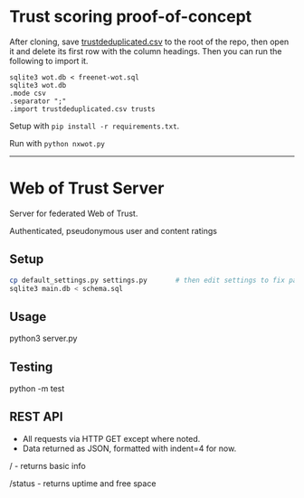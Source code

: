 # Trust scoring proof-of-concept

After cloning, save [trustdeduplicated.csv](https://figshare.com/articles/dataset/The_Freenet_social_trust_graph_extracted_from_the_Web_of_Trust/4725664) to the root of the repo, then open it and delete its first row with the column headings. Then you can run the following to import it.

```
sqlite3 wot.db < freenet-wot.sql
sqlite3 wot.db
.mode csv
.separator ";"
.import trustdeduplicated.csv trusts
```

Setup with `pip install -r requirements.txt`.

Run with `python nxwot.py`

----

# Web of Trust Server
 
Server for federated Web of Trust.

Authenticated, pseudonymous user and content ratings


## Setup

```sh
cp default_settings.py settings.py       # then edit settings to fix path to code
sqlite3 main.db < schema.sql
```

## Usage

python3 server.py

## Testing

python -m test

## REST API

* All requests via HTTP GET except where noted.
* Data returned as JSON, formatted with indent=4 for now.

/ - returns basic info

/status - returns uptime and free space
